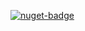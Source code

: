 [![nuget-badge](https://img.shields.io/badge/nuget-active-blue.svg)](https://www.nuget.org/packages/NequeoSecurity)
